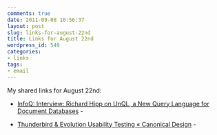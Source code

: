 ```yaml
---
comments: true
date: 2011-09-08 10:56:37
layout: post
slug: links-for-august-22nd
title: Links for August 22nd
wordpress_id: 549
categories:
- links
tags:
- email
---
```


My shared links for August 22nd:






  * [InfoQ: Interview: Richard Hipp on UnQL, a New Query Language for Document Databases](http://www.infoq.com/news/2011/08/UnQL) - 


  * [Thunderbird & Evolution Usability Testing « Canonical Design](http://design.canonical.com/2011/08/thunderbird-evolution-usability-testing/) - 



